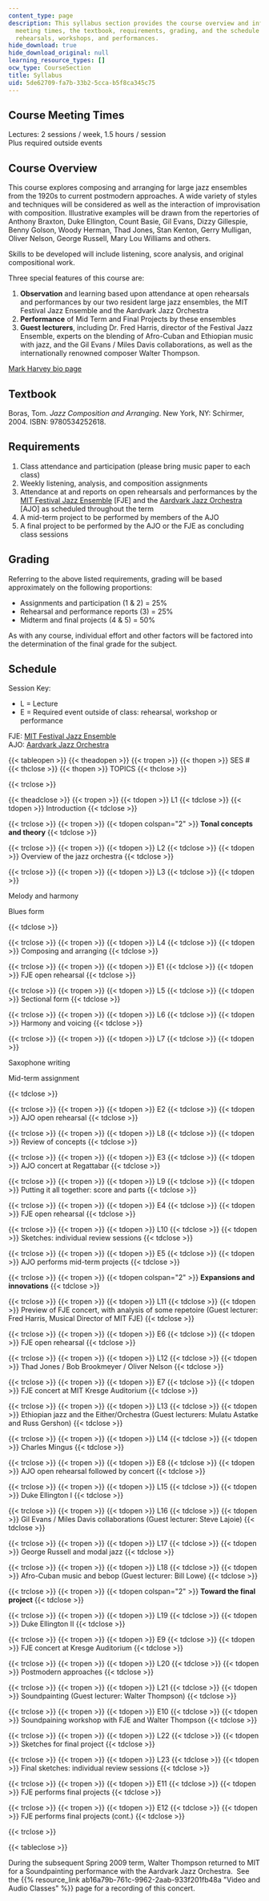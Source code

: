 ```yaml
---
content_type: page
description: This syllabus section provides the course overview and information on
  meeting times, the textbook, requirements, grading, and the schedule of lectures,
  rehearsals, workshops, and performances.
hide_download: true
hide_download_original: null
learning_resource_types: []
ocw_type: CourseSection
title: Syllabus
uid: 5de62709-fa7b-33b2-5cca-b5f8ca345c75
---
```


Course Meeting Times
--------------------

Lectures: 2 sessions / week, 1.5 hours / session  
Plus required outside events

Course Overview
---------------

This course explores composing and arranging for large jazz ensembles from the 1920s to current postmodern approaches. A wide variety of styles and techniques will be considered as well as the interaction of improvisation with composition. Illustrative examples will be drawn from the repertories of Anthony Braxton, Duke Ellington, Count Basie, Gil Evans, Dizzy Gillespie, Benny Golson, Woody Herman, Thad Jones, Stan Kenton, Gerry Mulligan, Oliver Nelson, George Russell, Mary Lou Williams and others.

Skills to be developed will include listening, score analysis, and original compositional work.

Three special features of this course are:

1.  **Observation** and learning based upon attendance at open rehearsals and performances by our two resident large jazz ensembles, the MIT Festival Jazz Ensemble and the Aardvark Jazz Orchestra
2.  **Performance** of Mid Term and Final Projects by these ensembles
3.  **Guest lecturers**, including Dr. Fred Harris, director of the Festival Jazz Ensemble, experts on the blending of Afro-Cuban and Ethiopian music with jazz, and the Gil Evans / Miles Davis collaborations, as well as the internationally renowned composer Walter Thompson.

[Mark Harvey bio page](http://web.mit.edu/music/facstaff/harvey.html)

Textbook
--------

Boras, Tom. _Jazz Composition and Arranging_. New York, NY: Schirmer, 2004. ISBN: 9780534252618.

Requirements
------------

1.  Class attendance and participation (please bring music paper to each class)
2.  Weekly listening, analysis, and composition assignments
3.  Attendance at and reports on open rehearsals and performances by the [MIT Festival Jazz Ensemble](http://web.mit.edu/fje/www/) \[FJE\] and the [Aardvark Jazz Orchestra](http://www.aardvarkjazz.com/) \[AJO\] as scheduled throughout the term
4.  A mid-term project to be performed by members of the AJO
5.  A final project to be performed by the AJO or the FJE as concluding class sessions

Grading
-------

Referring to the above listed requirements, grading will be based approximately on the following proportions:

*   Assignments and participation (1 & 2) = 25%
*   Rehearsal and performance reports (3) = 25%
*   Midterm and final projects (4 & 5) = 50%

As with any course, individual effort and other factors will be factored into the determination of the final grade for the subject.

Schedule
--------

Session Key:

*   L = Lecture
*   E = Required event outside of class: rehearsal, workshop or performance

FJE: [MIT Festival Jazz Ensemble](http://web.mit.edu/fje/www/)  
AJO: [Aardvark Jazz Orchestra](http://www.aardvarkjazz.com/)

{{< tableopen >}}
{{< theadopen >}}
{{< tropen >}}
{{< thopen >}}
SES #
{{< thclose >}}
{{< thopen >}}
TOPICS
{{< thclose >}}

{{< trclose >}}

{{< theadclose >}}
{{< tropen >}}
{{< tdopen >}}
L1
{{< tdclose >}}
{{< tdopen >}}
Introduction
{{< tdclose >}}

{{< trclose >}}
{{< tropen >}}
{{< tdopen colspan="2" >}}
**Tonal concepts and theory**
{{< tdclose >}}

{{< trclose >}}
{{< tropen >}}
{{< tdopen >}}
L2
{{< tdclose >}}
{{< tdopen >}}
Overview of the jazz orchestra
{{< tdclose >}}

{{< trclose >}}
{{< tropen >}}
{{< tdopen >}}
L3
{{< tdclose >}}
{{< tdopen >}}


Melody and harmony

Blues form


{{< tdclose >}}

{{< trclose >}}
{{< tropen >}}
{{< tdopen >}}
L4
{{< tdclose >}}
{{< tdopen >}}
Composing and arranging
{{< tdclose >}}

{{< trclose >}}
{{< tropen >}}
{{< tdopen >}}
E1
{{< tdclose >}}
{{< tdopen >}}
FJE open rehearsal
{{< tdclose >}}

{{< trclose >}}
{{< tropen >}}
{{< tdopen >}}
L5
{{< tdclose >}}
{{< tdopen >}}
Sectional form
{{< tdclose >}}

{{< trclose >}}
{{< tropen >}}
{{< tdopen >}}
L6
{{< tdclose >}}
{{< tdopen >}}
Harmony and voicing
{{< tdclose >}}

{{< trclose >}}
{{< tropen >}}
{{< tdopen >}}
L7
{{< tdclose >}}
{{< tdopen >}}


Saxophone writing

Mid-term assignment


{{< tdclose >}}

{{< trclose >}}
{{< tropen >}}
{{< tdopen >}}
E2
{{< tdclose >}}
{{< tdopen >}}
AJO open rehearsal
{{< tdclose >}}

{{< trclose >}}
{{< tropen >}}
{{< tdopen >}}
L8
{{< tdclose >}}
{{< tdopen >}}
Review of concepts
{{< tdclose >}}

{{< trclose >}}
{{< tropen >}}
{{< tdopen >}}
E3
{{< tdclose >}}
{{< tdopen >}}
AJO concert at Regattabar
{{< tdclose >}}

{{< trclose >}}
{{< tropen >}}
{{< tdopen >}}
L9
{{< tdclose >}}
{{< tdopen >}}
Putting it all together: score and parts
{{< tdclose >}}

{{< trclose >}}
{{< tropen >}}
{{< tdopen >}}
E4
{{< tdclose >}}
{{< tdopen >}}
FJE open rehearsal
{{< tdclose >}}

{{< trclose >}}
{{< tropen >}}
{{< tdopen >}}
L10
{{< tdclose >}}
{{< tdopen >}}
Sketches: individual review sessions
{{< tdclose >}}

{{< trclose >}}
{{< tropen >}}
{{< tdopen >}}
E5
{{< tdclose >}}
{{< tdopen >}}
AJO performs mid-term projects
{{< tdclose >}}

{{< trclose >}}
{{< tropen >}}
{{< tdopen colspan="2" >}}
**Expansions and innovations**
{{< tdclose >}}

{{< trclose >}}
{{< tropen >}}
{{< tdopen >}}
L11
{{< tdclose >}}
{{< tdopen >}}
Preview of FJE concert, with analysis of some repetoire (Guest lecturer: Fred Harris, Musical Director of MIT FJE)
{{< tdclose >}}

{{< trclose >}}
{{< tropen >}}
{{< tdopen >}}
E6
{{< tdclose >}}
{{< tdopen >}}
FJE open rehearsal
{{< tdclose >}}

{{< trclose >}}
{{< tropen >}}
{{< tdopen >}}
L12
{{< tdclose >}}
{{< tdopen >}}
Thad Jones / Bob Brookmeyer / Oliver Nelson
{{< tdclose >}}

{{< trclose >}}
{{< tropen >}}
{{< tdopen >}}
E7
{{< tdclose >}}
{{< tdopen >}}
FJE concert at MIT Kresge Auditorium
{{< tdclose >}}

{{< trclose >}}
{{< tropen >}}
{{< tdopen >}}
L13
{{< tdclose >}}
{{< tdopen >}}
Ethiopian jazz and the Either/Orchestra (Guest lecturers: Mulatu Astatke and Russ Gershon)
{{< tdclose >}}

{{< trclose >}}
{{< tropen >}}
{{< tdopen >}}
L14
{{< tdclose >}}
{{< tdopen >}}
Charles Mingus
{{< tdclose >}}

{{< trclose >}}
{{< tropen >}}
{{< tdopen >}}
E8
{{< tdclose >}}
{{< tdopen >}}
AJO open rehearsal followed by concert
{{< tdclose >}}

{{< trclose >}}
{{< tropen >}}
{{< tdopen >}}
L15
{{< tdclose >}}
{{< tdopen >}}
Duke Ellington I
{{< tdclose >}}

{{< trclose >}}
{{< tropen >}}
{{< tdopen >}}
L16
{{< tdclose >}}
{{< tdopen >}}
Gil Evans / Miles Davis collaborations (Guest lecturer: Steve Lajoie)
{{< tdclose >}}

{{< trclose >}}
{{< tropen >}}
{{< tdopen >}}
L17
{{< tdclose >}}
{{< tdopen >}}
George Russell and modal jazz
{{< tdclose >}}

{{< trclose >}}
{{< tropen >}}
{{< tdopen >}}
L18
{{< tdclose >}}
{{< tdopen >}}
Afro-Cuban music and bebop (Guest lecturer: Bill Lowe)
{{< tdclose >}}

{{< trclose >}}
{{< tropen >}}
{{< tdopen colspan="2" >}}
**Toward the final project**
{{< tdclose >}}

{{< trclose >}}
{{< tropen >}}
{{< tdopen >}}
L19
{{< tdclose >}}
{{< tdopen >}}
Duke Ellington II
{{< tdclose >}}

{{< trclose >}}
{{< tropen >}}
{{< tdopen >}}
E9
{{< tdclose >}}
{{< tdopen >}}
FJE concert at Kresge Auditorium
{{< tdclose >}}

{{< trclose >}}
{{< tropen >}}
{{< tdopen >}}
L20
{{< tdclose >}}
{{< tdopen >}}
Postmodern approaches
{{< tdclose >}}

{{< trclose >}}
{{< tropen >}}
{{< tdopen >}}
L21
{{< tdclose >}}
{{< tdopen >}}
Soundpainting (Guest lecturer: Walter Thompson)
{{< tdclose >}}

{{< trclose >}}
{{< tropen >}}
{{< tdopen >}}
E10
{{< tdclose >}}
{{< tdopen >}}
Soundpaining workshop with FJE and Walter Thompson
{{< tdclose >}}

{{< trclose >}}
{{< tropen >}}
{{< tdopen >}}
L22
{{< tdclose >}}
{{< tdopen >}}
Sketches for final project
{{< tdclose >}}

{{< trclose >}}
{{< tropen >}}
{{< tdopen >}}
L23
{{< tdclose >}}
{{< tdopen >}}
Final sketches: individual review sessions
{{< tdclose >}}

{{< trclose >}}
{{< tropen >}}
{{< tdopen >}}
E11
{{< tdclose >}}
{{< tdopen >}}
FJE performs final projects
{{< tdclose >}}

{{< trclose >}}
{{< tropen >}}
{{< tdopen >}}
E12
{{< tdclose >}}
{{< tdopen >}}
FJE performs final projects (cont.)
{{< tdclose >}}

{{< trclose >}}

{{< tableclose >}}

During the subsequent Spring 2009 term, Walter Thompson returned to MIT for a Soundpainting performance with the Aardvark Jazz Orchestra.  See the {{% resource_link ab16a79b-761c-9962-2aab-933f201fb48a "Video and Audio Classes" %}} page for a recording of this concert.